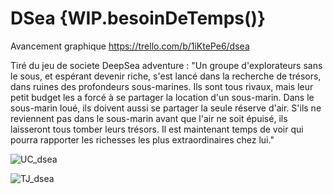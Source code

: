 # DSea              {WIP.besoinDeTemps()}

Avancement graphique
https://trello.com/b/1iKtePe6/dsea

Tiré du jeu de societe DeepSea adventure :
"Un groupe d'explorateurs sans le sous, et espérant devenir riche, s'est lancé dans la recherche de
trésors, dans ruines des profondeurs sous-marines.
Ils sont tous rivaux, mais leur petit budget les a
forcé   à   se   partager   la   location   d'un   sous-marin.   Dans   le   sous-marin   loué,   ils   doivent   aussi   se
partager   la   seule   réserve   d'air.   S'ils   ne  reviennent   pas   dans   le   sous-marin   avant   que   l'air   ne   soit
épuisé, ils laisseront tous tomber leurs trésors. Il est maintenant temps de voir qui pourra rapporter
les richesses les plus extraordinaires chez lui."

![UC_dsea](https://user-images.githubusercontent.com/16289816/93650492-ee235300-fa0e-11ea-836a-b9d2cefe11e6.PNG)

![TJ_dsea](https://user-images.githubusercontent.com/16289816/93650501-f54a6100-fa0e-11ea-8e44-d13921fb9aad.PNG)
